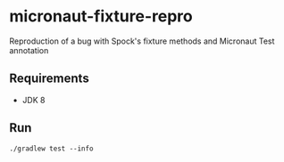# micronaut-fixture-repro
Reproduction of a bug with Spock's fixture methods and Micronaut Test annotation

## Requirements
* JDK 8

## Run
`./gradlew test --info`
